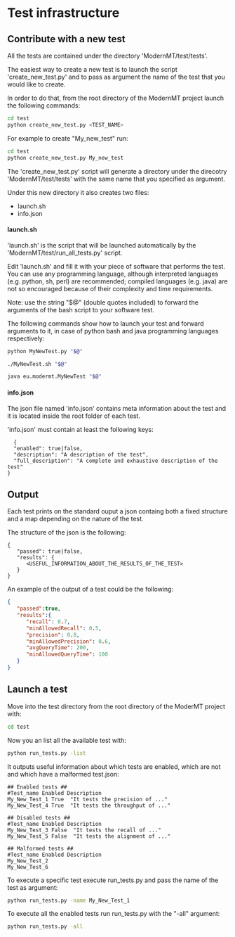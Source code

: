 # Test infrastructure

## Contribute with a new test
All the tests are contained under the directory 'ModernMT/test/tests'.

The easiest way to create a new test is to launch the script 'create_new_test.py' and to pass as argument the name of the test that you would like to create.

In order to do that, from the root directory of the ModernMT project launch the following commands:
```bash
cd test
python create_new_test.py <TEST_NAME>
```

For example to create "My_new_test" run:
```bash
cd test
python create_new_test.py My_new_test
```

The 'create_new_test.py' script will generate a directory under the direcotry 'ModernMT/test/tests' with the same name that you specified as argument.

Under this new directory it also creates two files:

  * launch.sh
  * info.json

#### launch.sh

'launch.sh' is the script that will be launched automatically by the 'ModernMT/test/run_all_tests.py' script.

Edit 'launch.sh' and fill it with your piece of software that performs the test. You can use any programming language, although interpreted languages (e.g. python, sh, perl) are recommended; compiled languages (e.g. java) are not so encouraged because of their complexity and time requirements.

Note: use the string "$@" (double quotes included) to forward the arguments of the bash script to your software test.

The following commands show how to launch your test and forward arguments to it, in case of python bash and java programming languages respectively:
```bash
python MyNewTest.py "$@"
```
```bash
./MyNewTest.sh "$@"
```
```bash
java eu.modermt.MyNewTest "$@"
```

#### info.json

The json file named 'info.json' contains meta information about the test and it is located inside the root folder of each test.

'info.json' must contain at least the following keys:
```
  {
  "enabled": true|false,
  "description": "A description of the test",
  "full_description": "A complete and exhaustive description of the test"
}
```

## Output

Each test prints on the standard ouput a json containg both a fixed structure and a map depending on the nature of the test.

The structure of the json is the following:
```
{  
   "passed": true|false,
   "results": {  
      <USEFUL_INFORMATION_ABOUT_THE_RESULTS_OF_THE_TEST>
   }
}
```

An example of the output of a test could be the following:
```json
{  
   "passed":true,
   "results":{  
      "recall": 0.7,
      "minAllowedRecall": 0.5,
      "precision": 0.8,
      "minAllowedPrecision": 0.6,
      "avgQueryTime": 200,
      "minAllowedQueryTime": 100
   }
}
```

## Launch a test

Move into the test directory from the root directory of the ModerMT project with:

```bash
cd test
```

Now you an list all the available test with:

```bash
python run_tests.py -list
```

It outputs useful information about which tests are enabled, which are not and which have a malformed test.json:

```
## Enabled tests ## 
#Test_name Enabled Description
My_New_Test_1 True  "It tests the precision of ..."
My_New_Test_4 True  "It tests the throughput of ..."

## Disabled tests ## 
#Test_name Enabled Description
My_New_Test_3 False  "It tests the recall of ..."
My_New_Test_5 False  "It tests the alignment of ..."

## Malformed tests ## 
#Test_name Enabled Description
My_New_Test_2
My_New_Test_6

```

To execute a specific test execute run_tests.py and pass the name of the test as argument:

```bash
python run_tests.py -name My_New_Test_1
```

To execute all the enabled tests run run_tests.py with the "-all" argument:

```bash
python run_tests.py -all
```
